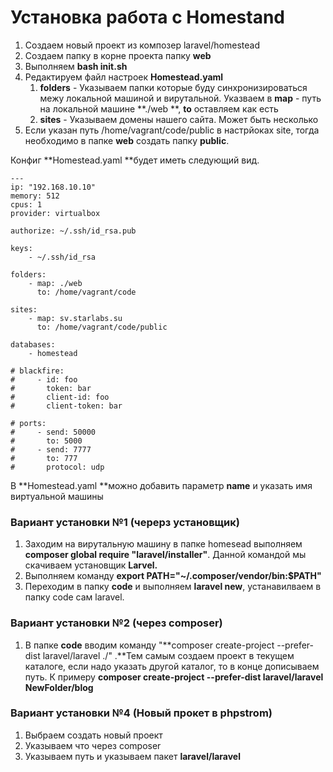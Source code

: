 # Установка работа с Homestand

1. Создаем новый проект из композер laravel/homestead
2. Создаем папку в корне проекта папку  **web**
3. Выполняем **bash init.sh**
4. Редактируем файл настроек **Homestead.yaml**
   1. **folders** - Указываем папки которые буду синхронизироваться межу локальной машиной и вирутальной. Указваем в **map** - путь на локальной машине **./web **, **to** оставляем как есть
   2. **sites** - Указываем домены нашего сайта. Может быть несколько
5. Если указан путь /home/vagrant/code/public в настрйоках site, тогда необходимо в папке **web** создать папку **public**. 

Конфиг **Homestead.yaml **будет иметь следующий вид.

```
---
ip: "192.168.10.10"
memory: 512
cpus: 1
provider: virtualbox

authorize: ~/.ssh/id_rsa.pub

keys:
    - ~/.ssh/id_rsa

folders:
    - map: ./web
      to: /home/vagrant/code

sites:
    - map: sv.starlabs.su
      to: /home/vagrant/code/public

databases:
    - homestead

# blackfire:
#     - id: foo
#       token: bar
#       client-id: foo
#       client-token: bar

# ports:
#     - send: 50000
#       to: 5000
#     - send: 7777
#       to: 777
#       protocol: udp
```

В **Homestead.yaml **можно добавить параметр **name** и указать имя виртуальной машины

### Вариант установки №1 \(черерз установщик\)

1. Заходим на вирутальную машину в папке homesead выполняем **composer global require "laravel/installer"**. Данной командой мы скачиваем установщик **Larvel.**
2. Выполняем команду **export PATH="~/.composer/vendor/bin:$PATH"**
3. Переходим в папку **code** и выполняем **laravel new**, устанавилваем в папку code сам laravel.

### Вариант установки №2 \(через composer\)

1. В папке **code** вводим команду "**composer create-project --prefer-dist laravel/laravel ./" .**Тем самым создаем проект в текущем каталоге, если надо указать другой каталог, то в конце дописываем путь. К примеру **composer create-project --prefer-dist laravel/laravel NewFolder/blog**

### Вариант установки №4 \(Новый прокет в phpstrom\)

1. Выбраем создать новый проект
2. Указываем что через composer
3. Указываем путь и указываем пакет **laravel/laravel**



